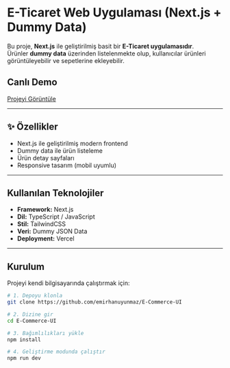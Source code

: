 # E-Ticaret Web Uygulaması (Next.js + Dummy Data)

Bu proje, **Next.js** ile geliştirilmiş basit bir **E-Ticaret uygulamasıdır**.  
Ürünler **dummy data** üzerinden listelenmekte olup, kullanıcılar ürünleri görüntüleyebilir ve sepetlerine ekleyebilir.  

## Canlı Demo
[Projeyi Görüntüle](https://e-commerce-ui-ruby.vercel.app/)

---

## ✨ Özellikler
-  Next.js ile geliştirilmiş modern frontend
-  Dummy data ile ürün listeleme
-  Ürün detay sayfaları
-  Responsive tasarım (mobil uyumlu)

---

##  Kullanılan Teknolojiler
- **Framework:** Next.js
- **Dil:** TypeScript / JavaScript
- **Stil:** TailwindCSS 
- **Veri:** Dummy JSON Data
- **Deployment:** Vercel

---

## Kurulum

Projeyi kendi bilgisayarında çalıştırmak için:

```bash
# 1. Depoyu klonla
git clone https://github.com/emirhanuyunmaz/E-Commerce-UI

# 2. Dizine gir
cd E-Commerce-UI

# 3. Bağımlılıkları yükle
npm install

# 4. Geliştirme modunda çalıştır
npm run dev
```
